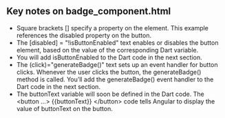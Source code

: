 ## Key notes on badge_component.html
- Square brackets [] specify a property on the element. This example references the disabled property on the button.
- The [disabled] = "!isButtonEnabled" text enables or disables the button element, based on the value of the corresponding Dart variable.
- You will add isButtonEnabled to the Dart code in the next section.
- The (click)="generateBadge()" text sets up an event handler for button clicks. Whenever the user clicks the button, the generateBadge() method is called. You’ll add the generateBadge() event handler to the Dart code in the next section.
- The buttonText variable will soon be defined in the Dart code. The \<button ...\> {{buttonText}} \</button\> code tells Angular to display the value of buttonText on the button.
